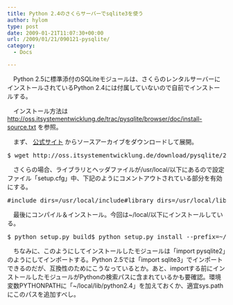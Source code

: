 ```yaml
---
title: Python 2.4のさくらサーバーでsqlite3を使う
author: hylom
type: post
date: 2009-01-21T11:07:30+00:00
url: /2009/01/21/090121-pysqlite/
category:
  - Docs

---
```

　Python 2.5に標準添付のSQLiteモジュールは、さくらのレンタルサーバーにインストールされているPython 2.4には付属していないので自前でインストールする。

　インストール方法は   <http://oss.itsystementwicklung.de/trac/pysqlite/browser/doc/install-source.txt> を参照。

　まず、   [公式サイト][1] からソースアーカイブをダウンロードして展開。

<pre class="exec">$ wget http://oss.itsystementwicklung.de/download/pysqlite/2.5/2.5.1/pysqlite-2.5.1.tar.gz$ tar xvzf pysqlite-2.5.1.tar.gz$ cd pysqlite-2.5.1</pre>

　さくらの場合、ライブラリとヘッダファイルが/usr/local/以下にあるので設定ファイル「setup.cfg」中、下記のようにコメントアウトされている部分を有効にする。

<pre class="list">#include_dirs=/usr/local/include#library_dirs=/usr/local/lib</pre>

　最後にコンパイル＆インストール。今回は~/local/以下にインストールしている。

<pre clsss="exec">$ python setup.py build$ python setup.py install --prefix=~/local/</pre>

　ちなみに、このようにしてインストールしたモジュールは「import pysqlite2」のようにしてインポートする。Python 2.5では「import sqlite3」でインポートできるのだが、互換性のためにこうなっているとか。あと、importする前にインストールしたモジュールがPythonの検索パスに含まれているかも要確認。環境変数PYTHONPATHに「~/local/lib/python2.4」を加えておくか、適宜sys.pathにこのパスを追加すべし。

 [1]: http://oss.itsystementwicklung.de/trac/pysqlite/
